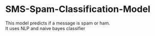 # SMS-Spam-Classification-Model
This model predicts if a message is spam or ham.
<br>
It uses NLP and naive bayes classifier
